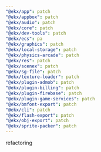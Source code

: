 ```yaml
---
"@ekx/app": patch
"@ekx/appbox": patch
"@ekx/audio": patch
"@ekx/core": patch
"@ekx/dev-tools": patch
"@ekx/ecs": pa
"@ekx/graphics": patch
"@ekx/local-storage": patch
"@ekx/physics-arcade": patch
"@ekx/res": patch
"@ekx/scenex": patch
"@ekx/sg-file": patch
"@ekx/texture-loader": patch
"@ekx/plugin-admob": patch
"@ekx/plugin-billing": patch
"@ekx/plugin-firebase": patch
"@ekx/plugin-game-services": patch
"@ekx/bmfont-export": patch
"@ekx/cli": patch
"@ekx/flash-export": patch
"@ekx/obj-export": patch
"@ekx/sprite-packer": patch
---
```


refactoring
